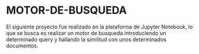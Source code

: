 # MOTOR-DE-BUSQUEDA
El siguiente proyecto fue realizado en la plataforma de Jupyter Notebook, lo que se busca es realizar un motor de busqueda introduciendo un determinado query y hallando la similitud con unos determinados documentos.
